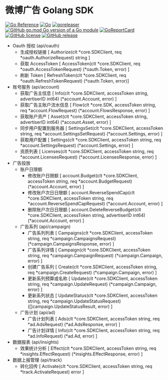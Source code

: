 # 微博广告 Golang SDK

[![Go Reference](https://pkg.go.dev/badge/github.com/bububa/biz-weibo.svg)](https://pkg.go.dev/github.com/bububa/biz-weibo)
[![Go](https://github.com/bububa/biz-weibo/actions/workflows/go.yml/badge.svg)](https://github.com/bububa/biz-weibo/actions/workflows/go.yml)
[![goreleaser](https://github.com/bububa/biz-weibo/actions/workflows/goreleaser.yml/badge.svg)](https://github.com/bububa/biz-weibo/actions/workflows/goreleaser.yml)
[![GitHub go.mod Go version of a Go module](https://img.shields.io/github/go-mod/go-version/bububa/biz-weibo.svg)](https://github.com/bububa/biz-weibo)
[![GoReportCard](https://goreportcard.com/badge/github.com/bububa/biz-weibo)](https://goreportcard.com/report/github.com/bububa/biz-weibo)
[![GitHub license](https://img.shields.io/github/license/bububa/biz-weibo.svg)](https://github.com/bububa/biz-weibo/blob/master/LICENSE)
[![GitHub release](https://img.shields.io/github/release/bububa/biz-weibo.svg)](https://GitHub.com/bububa/biz-weibo/releases/)

- Oauth 授权 (api/oauth)
  - 生成授权链接 [ Authorize(clt *core.SDKClient, req *oauth.AuthorizeRequest) string ]
  - 获取 AccessToken [ AccessToken(clt *core.SDKClient, req *oauth.AccessTokenRequest) (*oauth.Token, error) ]
  - 刷新 Token [ RefreshToken(clt *core.SDKClient, req *oauth.RefreshTokenRequest) (*oauth.Token, error)]
- 账号服务 (api/account)
  - 获取广告主信息 [ Info(clt *core.SDKClient, accessToken string, advertiserID int64) (*account.Account, error) ]
  - 获取广告主账户流水信息 [ Flow(clt *core.SDK, accessToken string, req *account.FlowRequest) (*account.FlowsResponse, error) ]
  - 获取账户资产 [ Asset(clt *core.SDKClient, accessToken string, advertiserID int64) (*account.Asset, error) ]
  - 同步用户配置到服务器 [ SettingsSet(clt *core.SDKClient, accessToken string, req *account.SettingsSetRequest) (*account.Settings, error) ]
  - 获取用户配置 [ Settings(clt *core.SDKClient, accessToken string, req *account.SettingsRequest) (*account.Settings, error) ]
  - 资质列表 [ Licenses(clt *core.SDKClient, accessToken string, req *account.LicensesRequest) (*account.LicensesResponse, error) ]
- 广告投放
  - 账户日限额
    - 修改账户日限额 [ account.Budget(clt *core.SDKClient, accessToken string, req *account.BudgetRequest) (*account.Account, error) ]
    - 修改账户次日日限额 [ account.ReverseSpendCap(clt *core.SDKClient, accessToken string, req *account.ReverseSpendCapRequest) (*account.Account, error) ]
    - 删除账户次日日限额 [ account.DeleteReverseBudget(clt *core.SDKClient, accessToken string, advertiserID int64) (*account.Account, error) ]
  - 广告系列 (api/campaign)
    - 广告系列列表 [ Campaigns(clt *core.SDKClient, accessToken string, req *campaign.CampaignsRequest) (*campaign.CampaignsResponse, error) ]
    - 广告系列详情 [ Campaign(clt *core.SDKClient, accessToken string, req *campaign.CampaignRequest) (*campaign.Campaign, error) ]
    - 创建广告系列 [ Create(clt *core.SDKClient, accessToken string, req *campaign.CreateRequest) (*campaign.Campaign, error) ]
    - 更新系列预算或名称 [ Update(clt *core.SDKClient, accessToken string, req *campaign.UpdateRequest) (*campaign.Campaign, error) ]
    - 更新系列状态 [ UpdateStatus(clt *core.SDKClient, accessToken string, req *campaign.UpdateStatusRequest) ([]campaign.UpdateStatusResult, error) ]
  - 广告计划 (api/ad)
    - 广告计划列表 [ Ads(clt *core.SDKClient, accessToken string, req *ad.AdsRequest) (*ad.AdsResponse, error) ]
    - 广告计划详情 [ Info(clt *core.SDKClient, accessToken string, req *ad.InfoRequest) (*ad.Ad, error) ]
- 数据报表 (api/insights)
  - 效果统计分析 [ Effect(clt *core.SDKClient, accessToken string, req *insights.EffectRequest) (*insights.EffectResponse, error) ]
- 数据上报管理 (api/track)
  - 转化回传 [ Activate(clt *core.SDKClient, accessToken string, req *track.ActivateRequest) error ]
